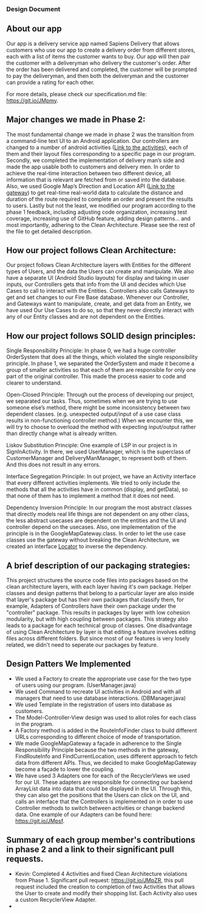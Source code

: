 ### Design Document 

## About our app

Our app is a delivery service app named Sapiens Delivery that allows customers who use our app to create a delivery order from different stores, each with a list of items the customer wants to buy. Our app will then pair the customer with a deliveryman who delivery the customer's order. After the order has been delivered and completed, the customer will be prompted to pay the deliveryman, and then both the deliveryman and the customer can provide a rating for each other.  

For more details, please check our specification.md file: https://git.io/JMpmy. 

## Major changes we made in Phase 2:  
The most fundamental change we made in phase 2 was the transition from a command-line text UI to an Android application. Our controllers are changed to a number of android activities ([Link to the activities](https://github.com/CSC207-UofT/course-project-java-sapiens/tree/main/app/src/main/java/com/yde/sapiensdelivery/controllers)), each of them and their layout files corresponding to a specific page in our program.
Secondly, we completed the implementation of delivery man’s side and made the app usable both to customers and delivery men. In order to achieve the real-time interaction between two different device, all information that is relevant are fetched from or saved into the database.
Also, we used Google Map’s Direction and Location API ([Link to the gateway](https://github.com/CSC207-UofT/course-project-java-sapiens/blob/main/app/src/main/java/com/yde/sapiensdelivery/gateways/GoogleMapGateway.java)) to get real-time real-world data to calculate the distance and duration of the route required to complete an order and present the results to users. 
Lastly but not the least, we modified our program according to the phase 1 feedback, including adjusting code organization, increasing test coverage, increasing use of GitHub feature, adding design patterns... and most importantly, adhering to the Clean Architecture.
Please see the rest of the file to get detailed description.


## How our project follows Clean Architecture: 
Our project follows Clean Architecture layers with Entities for the different types of Users, and the data the Users can create and manipulate. We also have a separate UI (Android Studio layouts) for display and taking in user inputs, our Controllers gets that info from the UI and decides which Use Cases to call to interact with the Entities. Controllers also calls Gateways to get and set changes to our Fire Base database. Whenever our Controller, and Gateways want to manipulate, create, and get data from an Entity, we have used Our Use Cases to do so, so that they never directly interact with any of our Entity classes and are not dependent on the Entities.

## How our project follows SOLID design principles: 
Single Responsibility Principle: In phase 0, we had a huge controller OrderSystem that does all the things, which violated the single responsibility principle. In phase 1, we separated the OrderSystem and made it become a group of smaller activities so that each of them are responsible for only one part of the original controller. This made the process easier to code and clearer to understand.

Open-Closed Principle: Through out the process of developing our project, we separated our tasks. Thus, sometimes when we are trying to use someone else’s method, there might be some inconsistency between two dependent classes. (e.g. unexpected output/input of a use case class results in non-functioning controller method.) When we encounter this, we will try to choose to overload the method with expecting input/output rather than directly change what is already written.

Liskov Substitution Principle: One example of LSP in our project is in SignInActivity. In there, we used UserManager, which is the superclass of CustomerManager and DeliveryManManager, to represent both of them. And this does not result in any errors.

Interface Segregation Principle: In out project, we have an Activity interface that every different activities implements. We tried to only include the methods that all the activities have in common (display, and getData), so that none of them has to implement a method that it does not need.

Dependency Inversion Principle: In our program the most abstract classes that directly models real life things are not dependent on any other class, the less abstract usecases are dependent on the entities and the UI and controller depend on the usecases. Also, one implementation of the principle is in the GoogleMapGateway.class. In order to let the use case classes use the gateway without breaking the Clean Architecture, we created an interface [Locator](https://github.com/CSC207-UofT/course-project-java-sapiens/blob/main/app/src/main/java/com/yde/sapiensdelivery/use_cases/Locator.java) to inverse the dependency.

## A brief description of our packaging strategies:
This project structures the source code files into packages based on the clean architecture layers, with each layer having it's own package. Helper classes and design patterns that belong to a particular layer are also inside that layer's package but has their own packages that classify them, for example, Adapters of Controllers have their own package under the "controller" package. This results in packages by layer with low cohesion modularity, but with high coupling between packages. This strategy also leads to a package for each technical group of classes. One disadvantage of using Clean Architecture by layer is that editing a feature involves editing files across different folders. But since most of our features is very losely related, we didn't need to seperate our packages by feature. 

## Design Patters We Implemented
- We used a Factory to create the appropriate use case for the two type of users using our program. (UserManager.java)
- We used Command to recreate UI activities in Android and with all managers that need to use database interactions. (DBManager.java)
- We used Template in the registration of users into database as customers.
- The Model-Controller-View design was used to allot roles for each class in the program.
- A Factory method is added in the RouteInfoFinder class to build different URLs corresponding to different choice of mode of transportation.
- We made GoogleMapGateway a façade in adherence to the Single Responsibility Principle because the two methods in the gateway, FindRouteInfo and FindCurrentLocation, uses different approach to fetch data from different APIs. Thus, we decided to make GoogleMapGateway become a façade to lower the coupling.
- We have used 3 Adapters one for each of the RecyclerViews we used for our UI. These adapters are responsible for connecting our backend ArrayList data into data that could be displayed in the UI. Through this, they can also get the positions that the Users can click on the UI, and calls an interface that the Controllers is implemented on in order to use Controller methods to switch between activities or change backend data. One example of our Adapters can be found here: https://git.io/JMpsf. 

## Summary of each group member's contributions in phase 2 and a link to their significant pull requests. 
- Kevin: Completed 4 Activities and fixed Clean Architecture violations from Phase 1. Significant pull request: https://git.io/JMpZR, this pull request included the creation to completion of two Activities that allows the User to create and modify their shopping list. Each Activity also uses a custom RecyclerView Adapter. 
- 

